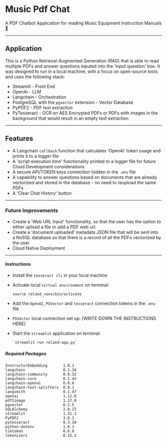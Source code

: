 # Music Pdf Chat

A PDF Chatbot Application for reading Music Equipment Instruction Manuals :robot:
- - - -

## Application

This is a Python Retrieval-Augmented Generation (RAG) that is able to read multiple PDFs and answer questions inputed into the 'input question' box.
It was designed to run in a local machine, with a focus on open-source tools and uses the following stack:

* Streamlit - Front End
* OpenAi - LLM
* Langchain - Orchestration
* PostgreSQL with the `pgvector` extension - Vector Database
* PyPDF2 - PDF text extraction
* PyTesseract - OCR on AES Encrypted PDFs or PDFs with images in the background that would result in an empty text extraction

- - - -

## Features

* A Langchain `callback` function that calculates 'OpenAi' token usage and prints it to a logger file
* A 'script execution time' functionality printed to a logger file for future Cloud Development considerations
* A secure API/TOKEN keys connection hidden in the `.env` file
* A capability to answer questions based on documents that are already vectorized and stored in the database - no need to reupload the same PDFs
* A 'Clear Chat History' button

- - - -

### Future Improvements

* Create a 'Web URL Input' functionality, so that the user has the option to either upload a file or add a PDF web url.
* Create a 'document uploaded' metadata JSON file that will be sent into a NoSQL database so that there is a record of all the PDFs vectorized by the user
* Cloud Native Deployment
  
- - - -

#### Instructions

* Install the `tesseract cli` in your local machine

* Activate local `virtual environment` on terminal:

    `source roland_venv/bin/activate`

* Add the `OpenAI`, `PGVector` and `tesseract` connection tokens in the `.env` file

* `PGVector` local connection set up:
  [WRITE DOWN THE INSTRUCTIONS HERE]

* Start the `streamlit` application on terminal:

      `streamlit run roland-app.py`



##### Required Packages

```
InstructorEmbedding       1.0.1
langchain                 0.1.16
langchain-community       0.0.32
langchain-core            0.1.42
langchain-openai          0.0.6
langchain-text-splitters  0.0.1
langsmith                 0.1.47
openai                    1.12.0
pdf2image                 1.17.0
pgvector                  0.2.5
SQLAlchemy                2.0.27
streamlit                 1.31.1
PyPDF2                    3.0.1
pytesseract               0.3.10
python-dotenv             1.0.1
tiktoken                  0.6.0
tokenizers                0.15.2
```
